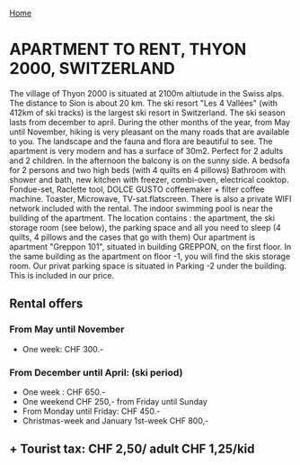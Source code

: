 [Home](README.md)

# APARTMENT TO RENT, THYON 2000, SWITZERLAND

The village of Thyon 2000 is situated at 2100m altiutude in the Swiss alps. The distance to Sion is about 20 km.
The ski resort "Les 4 Vallées" (with 412km of ski tracks) is the largest ski resort in Switzerland. The ski season lasts from december to april.
During the other months of the year, from May until November, hiking is very pleasant on the many roads that are available to you. The landscape and the fauna and flora are beautiful to see.
The apartment is very modern and has a surface of 30m2. Perfect for 2 adults and 2 children.
In the afternoon the balcony is on the sunny side. A bedsofa for 2 persons and two high beds (with 4 quilts en 4 pillows)
Bathroom with shower and bath, new kitchen with freezer, combi-oven, electrical cooktop.
Fondue-set, Raclette tool, DOLCE GUSTO coffeemaker + filter coffee machine. Toaster, Microwave, TV-sat.flatscreen.
 There is also a private WIFI network included with the rental.
The indoor swimming pool is near the building of the apartment.
The location contains : the apartment, the ski storage room (see below), the parking space and all you need to sleep (4 quilts, 4 pillows and the cases that go with them)
Our apartment is apartment "Greppon 101", situated in building GREPPON, on the first floor.
In the same building as the apartment on floor -1, you will find the skis storage room.
Our privat parking space is situated in Parking -2 under the building. This is included in our price.

## Rental offers

### From May until November

- One week: CHF 300.-

### From December until April: (ski period)

- One week : CHF 650.-
- One weekend CHF 250,- from Friday until Sunday
- From Monday until Friday: CHF 450.-
- Christmas-week and January 1st-week CHF 800,-
## + Tourist tax: CHF 2,50/ adult CHF 1,25/kid
<!--stackedit_data:
eyJoaXN0b3J5IjpbMjQyMzc3NTIwLC0xMDEwNzExMzkwLC0yMD
A0NzYwNDQsLTE4MDg4ODAwOTZdfQ==
-->